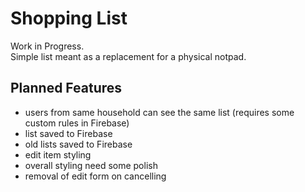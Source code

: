 # Shopping List
Work in Progress.  
Simple list meant as a replacement for a physical notpad.  

## Planned Features
- users from same household can see the same list (requires some custom rules in Firebase)
- list saved to Firebase
- old lists saved to Firebase
- edit item styling
- overall styling need some polish 
- removal of edit form on cancelling
